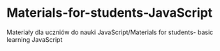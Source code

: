 # Materials-for-students-JavaScript
Materiały dla uczniów do nauki JavaScript/Materials for students- basic learning JavaScript
